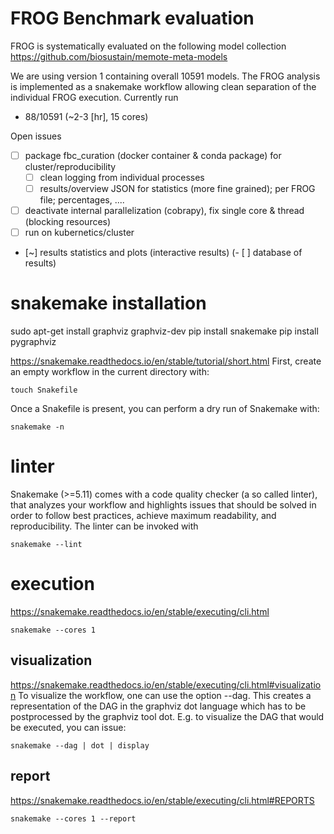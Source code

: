 # FROG Benchmark evaluation
FROG is systematically evaluated on the following model collection
https://github.com/biosustain/memote-meta-models

We are using version 1 containing overall 10591 models. The FROG analysis is implemented
as a snakemake workflow allowing clean separation of the individual FROG execution.
Currently run
- 88/10591 (~2-3 [hr], 15 cores)

Open issues
- [ ] package fbc_curation (docker container & conda package) for cluster/reproducibility
  - [ ] clean logging from individual processes 
  - [ ] results/overview JSON for statistics (more fine grained); per FROG file; percentages, ....    
- [ ] deactivate internal parallelization (cobrapy), fix single core & thread (blocking resources)
- [ ] run on kubernetics/cluster
- [~] results statistics and plots (interactive results)
(- [ ] database of results)


# snakemake installation

sudo apt-get install graphviz graphviz-dev
pip install snakemake
pip install pygraphviz


https://snakemake.readthedocs.io/en/stable/tutorial/short.html
First, create an empty workflow in the current directory with:
```
touch Snakefile
```
Once a Snakefile is present, you can perform a dry run of Snakemake with:
```
snakemake -n
```

# linter
Snakemake (>=5.11) comes with a code quality checker (a so called linter), that analyzes your workflow and highlights issues that should be solved in order to follow best practices, achieve maximum readability, and reproducibility. The linter can be invoked with
```
snakemake --lint
```

# execution
https://snakemake.readthedocs.io/en/stable/executing/cli.html
```
snakemake --cores 1
```

## visualization
https://snakemake.readthedocs.io/en/stable/executing/cli.html#visualization
To visualize the workflow, one can use the option --dag. This creates a representation of the DAG in the graphviz dot language which has to be postprocessed by the graphviz tool dot. E.g. to visualize the DAG that would be executed, you can issue:

```
snakemake --dag | dot | display
```

## report
https://snakemake.readthedocs.io/en/stable/executing/cli.html#REPORTS

```
snakemake --cores 1 --report
```

